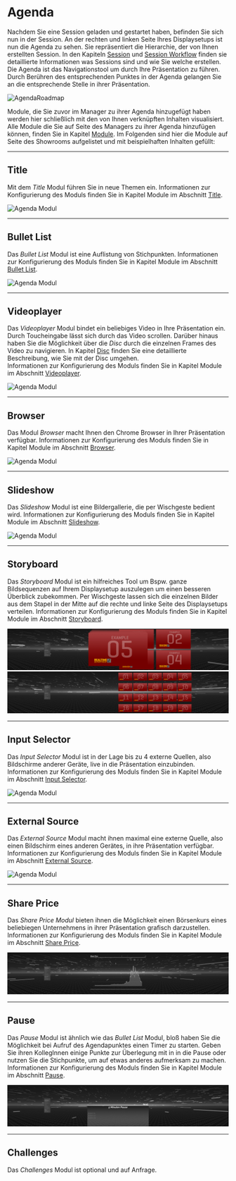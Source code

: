 # Agenda

Nachdem Sie eine Session geladen und gestartet haben, befinden Sie sich nun in der Session. An der rechten und linken Seite Ihres Displaysetups ist nun die Agenda zu sehen. Sie repräsentiert die Hierarchie, der von Ihnen erstellten Session. In den Kapiteln [Session](sessions.md) und [Session Workflow](sessionworkflow.md) finden sie detaillierte Informationen was Sessions sind und wie Sie welche erstellen. Die Agenda ist das Navigationstool um durch Ihre Präsentation zu führen. Durch Berühren des entsprechenden Punktes in der Agenda gelangen Sie an die entsprechende Stelle in ihrer Präsentation.


![AgendaRoadmap](../img/Showroom/Disc_Gifs/Agenda_InOut.gif)

Module, die Sie zuvor im Manager zu ihrer Agenda hinzugefügt haben werden hier schließlich mit den von Ihnen verknüpften Inhalten visualisiert. Alle Module die Sie auf Seite des Managers zu ihrer Agenda hinzufügen können, finden Sie in Kapitel [Module](module.md). Im Folgenden sind hier die Module auf Seite des Showrooms aufgelistet und mit beispielhaften Inhalten gefüllt:
***
## Title

Mit dem *Title* Modul führen Sie in neue Themen ein.
Informationen zur Konfigurierung des Moduls finden Sie in Kapitel Module im Abschnitt [Title](Module_Manager/title.md).


![Agenda Modul](../img/Showroom/Agenda_Headline.png)
***
## Bullet List

Das *Bullet List* Modul ist eine Auflistung von Stichpunkten.
Informationen zur Konfigurierung des Moduls finden Sie in Kapitel Module im Abschnitt [Bullet List](Module_Manager/bulletlist.md).

![Agenda Modul](../img/Showroom/Agenda_Bulletlist.png)
***

## Videoplayer

Das *Videoplayer* Modul bindet ein beliebiges Video in Ihre Präsentation ein. Durch Toucheingabe lässt sich durch das Video scrollen. Darüber hinaus haben Sie die Möglichkeit über die *Disc* durch die einzelnen Frames des Video zu navigieren. In Kapitel [Disc](disc_showroom.md) finden Sie eine detaillierte Beschreibung, wie Sie mit der Disc umgehen.  
Informationen zur Konfigurierung des Moduls finden Sie in Kapitel Module im Abschnitt [Videoplayer](Module_Manager/videoplayer.md).

![Agenda Modul](../img/Showroom/Agenda_Videoplayer.png)

***
## Browser

Das Modul *Browser* macht Ihnen den Chrome Browser in Ihrer Präsentation verfügbar. 
Informationen zur Konfigurierung des Moduls finden Sie in Kapitel Module im Abschnitt [Browser](Module_Manager/browser.md).

![Agenda Modul](../img/Showroom/Agenda_Browser.png)

***
<!---
## HTML

Das *HTML* Modul ist in der Lage HTML-Dateien in Ihre Präsentation einzubinden. Hier können Sie Beispielsweise klickbare Modelle von lokalen Websites in Entwicklung oder andere HTML-basierte Inhalte anzeigen.
Informationen zur Konfigurierung des Moduls finden Sie in Kapitel Module im Abschnitt [HTML](Module_Manager/html.md).

![Agenda Modul](img/Showroom/Agenda_HTML.png)

***
-->
## Slideshow

Das *Slideshow* Modul ist eine Bildergallerie, die per Wischgeste bedient wird. 
Informationen zur Konfigurierung des Moduls finden Sie in Kapitel Module im Abschnitt [Slideshow](Module_Manager/slideshow.md).

![Agenda Modul](../img/Showroom/Agenda_Slideshow.png)
***
## Storyboard

Das *Storyboard* Modul ist ein hilfreiches Tool um Bspw. ganze Bildsequenzen auf Ihrem Displaysetup auszulegen um einen besseren Überblick zubekommen. Per Wischgeste lassen sich die einzelnen Bilder aus dem Stapel in der Mitte auf die rechte und linke Seite des Displaysetups verteilen.
Informationen zur Konfigurierung des Moduls finden Sie in Kapitel Module im Abschnitt [Storyboard](Module_Manager/storyboard.md).

![Agenda Modul](img/Showroom/Agenda_Storyboard-1.png)
![Agenda Modul](img/Showroom/Agenda_Storyboard-2.png)
***
## Input Selector

Das *Input Selector* Modul ist in der Lage bis zu 4 externe Quellen, also Bildschirme anderer Geräte, live in die Präsentation einzubinden.
Informationen zur Konfigurierung des Moduls finden Sie in Kapitel Module im Abschnitt [Input Selector](Module_Manager/inputselector.md).

![Agenda Modul](img/Showroom/Agenda_InputSelector.png)
***
## External Source

Das *External Source* Modul macht ihnen maximal eine externe Quelle, also einen Bildschirm eines anderen Gerätes, in ihre Präsentation verfügbar.
Informationen zur Konfigurierung des Moduls finden Sie in Kapitel Module im Abschnitt [External Source](Module_Manager/externalsource.md).

![Agenda Modul](img/Showroom/Agenda_ExternalSource.png)
***
## Share Price

Das *Share Price Modul* bieten ihnen die Möglichkeit einen Börsenkurs eines beliebiegen Unternehmens in ihrer Präsentation grafisch darzustellen.
Informationen zur Konfigurierung des Moduls finden Sie in Kapitel Module im Abschnitt [Share Price](Module_Manager/shareprice.md).

![Agenda Modul](img/Showroom/Agenda_SharePrice.png)
***
## Pause

Das *Pause* Modul ist ähnlich wie das *Bullet List* Modul, bloß haben Sie die Möglichkeit bei Aufruf des Agendapunktes einen Timer zu starten. Geben Sie ihren KollegInnen einige Punkte zur Überlegung mit in in die Pause oder nutzen Sie die Stichpunkte, um auf etwas anderes aufmerksam zu machen. Informationen zur Konfigurierung des Moduls finden Sie in Kapitel Module im Abschnitt [Pause](Module_Manager/pause.md).

![Agenda Modul](img/Showroom/Agenda_Pause.png)
***
## Challenges

Das *Challenges* Modul ist optional und auf Anfrage.
